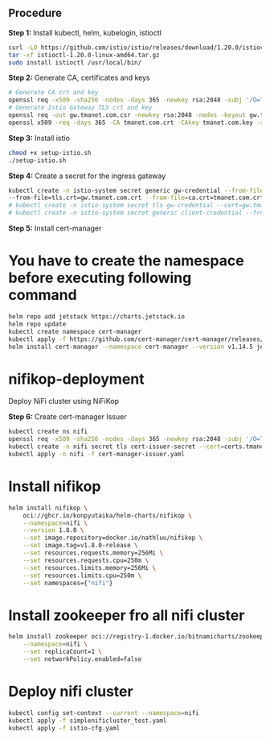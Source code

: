 ## Procedure
**Step 1:** Install kubectl, helm, kubelogin, istioctl
```bash
curl -LO https://github.com/istio/istio/releases/download/1.20.0/istioctl-1.20.0-linux-amd64.tar.gz
tar -xf istioctl-1.20.0-linux-amd64.tar.gz
sudo install istioctl /usr/local/bin/
``` 

**Step 2:** Generate CA, certificates and keys  
```bash
# Generate CA crt and key
openssl req -x509 -sha256 -nodes -days 365 -newkey rsa:2048 -subj '/O=TMA Inc./CN=tmanet.com' -keyout tmanet.com.key -out tmanet.com.crt
# Generate Istio Gateway TLS crt and key
openssl req -out gw.tmanet.com.csr -newkey rsa:2048 -nodes -keyout gw.tmanet.com.key -subj "/CN=*.tmanet.com/O=DC"
openssl x509 -req -days 365 -CA tmanet.com.crt -CAkey tmanet.com.key -set_serial 0 -in gw.tmanet.com.csr -out gw.tmanet.com.crt
```

**Step 3:** Install istio
```bash
chmod +x setup-istio.sh
./setup-istio.sh
```

**Step 4:** Create a secret for the ingress gateway  
```bash
kubectl create -n istio-system secret generic gw-credential --from-file=tls.key=gw.tmanet.com.key \
--from-file=tls.crt=gw.tmanet.com.crt --from-file=ca.crt=tmanet.com.crt
# kubectl create -n istio-system secret tls gw-credential --cert=gw.tmanet.com.crt --key=gw.tmanet.com.key --cacert=tmanet.com.crt # Another way to create k8s secret for TLS
# kubectl create -n istio-system secret generic client-credential --from-file=tls.key=client.gateway.key --from-file=tls.crt=client.gateway.crt --from-file=ca.crt=tmanet.com.crt # Use this command for mTLS
```

**Step 5:** Install cert-manager
# You have to create the namespace before executing following command
```bash
helm repo add jetstack https://charts.jetstack.io
helm repo update
kubectl create namespace cert-manager
kubectl apply -f https://github.com/cert-manager/cert-manager/releases/download/v1.14.5/cert-manager.crds.yaml
helm install cert-manager --namespace cert-manager --version v1.14.5 jetstack/cert-manager
```

# nifikop-deployment
Deploy NiFi cluster using NiFiKop


**Step 6:** Create cert-manager Issuer
```bash
kubectl create ns nifi
openssl req -x509 -sha256 -nodes -days 365 -newkey rsa:2048 -subj '/O=TMA Inc./CN=certs.tmanet.com' -keyout certs.tmanet.com.key -out certs.tmanet.com.crt
kubectl create -n nifi secret tls cert-issuer-secret --cert=certs.tmanet.com.crt --key=certs.tmanet.com.key
kubectl apply -n nifi -f cert-manager-issuer.yaml
```



# Install nifikop
```bash
helm install nifikop \
    oci://ghcr.io/konpyutaika/helm-charts/nifikop \
    --namespace=nifi \
    --version 1.8.0 \
    --set image.repository=docker.io/nathluu/nifikop \
    --set image.tag=v1.8.0-release \
    --set resources.requests.memory=256Mi \
    --set resources.requests.cpu=250m \
    --set resources.limits.memory=256Mi \
    --set resources.limits.cpu=250m \
    --set namespaces={"nifi"}
```

# Install zookeeper fro all nifi cluster
```bash
helm install zookeeper oci://registry-1.docker.io/bitnamicharts/zookeeper \
	--namespace=nifi \
	--set replicaCount=1 \
	--set networkPolicy.enabled=false
```


# Deploy nifi cluster
```bash
kubectl config set-context --current --namespace=nifi
kubectl apply -f simplenificluster_test.yaml
kubectl apply -f istio-cfg.yaml
```
